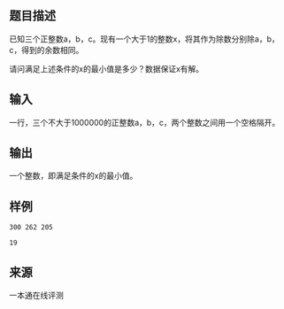 ## 题目描述

已知三个正整数a，b，c。现有一个大于1的整数x，将其作为除数分别除a，b，c，得到的余数相同。

请问满足上述条件的x的最小值是多少？数据保证x有解。

## 输入

一行，三个不大于1000000的正整数a，b，c，两个整数之间用一个空格隔开。

## 输出

一个整数，即满足条件的x的最小值。

## 样例

```input1
300 262 205
```

```output1
19
```


 ## 来源

 一本通在线评测 